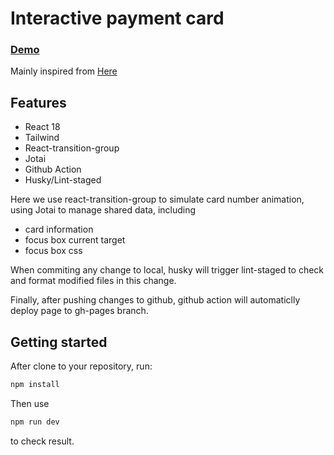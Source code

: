 
# Interactive payment card

### [Demo](https://twilightc.github.io/interactive-payment-card/ 'demo')

Mainly inspired from [Here](https://github.com/muhammed/interactive-card 'vue-interactive-card')


## Features

- React 18
- Tailwind
- React-transition-group
- Jotai
- Github Action
- Husky/Lint-staged

Here we use react-transition-group to simulate card number animation, using Jotai to manage shared data, including
  - card information
  - focus box current target
  - focus box css

When commiting any change to local, husky will trigger lint-staged to check and format modified files in this change.

Finally, after pushing changes to github, github action will automaticlly deploy page to gh-pages branch.

## Getting started

After clone to your repository, run:

```bash
npm install
```

Then use

```bash
npm run dev
```

to check result.
